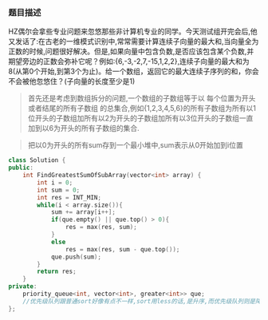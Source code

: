 ### 题目描述
HZ偶尔会拿些专业问题来忽悠那些非计算机专业的同学。今天测试组开完会后,他又发话了:在古老的一维模式识别中,常常需要计算连续子向量的最大和,当向量全为正数的时候,问题很好解决。但是,如果向量中包含负数,是否应该包含某个负数,并期望旁边的正数会弥补它呢？例如:{6,-3,-2,7,-15,1,2,2},连续子向量的最大和为8(从第0个开始,到第3个为止)。给一个数组，返回它的最大连续子序列的和，你会不会被他忽悠住？(子向量的长度至少是1)

> 首先还是考虑到数组拆分的问题,一个数组的子数组等于以 每个位置为开头或者结尾的所有子数组 的总集合,例如{1,2,3,4,5,6}的所有子数组为所有以1位开头的子数组加所有以2为开头的子数组加所有以3位开头的子数组一直加到以6为开头的所有子数组的集合.

> 把以0为开头的所有sum存到一个最小堆中,sum表示从0开始加到i位置

```C++
class Solution {
public:
    int FindGreatestSumOfSubArray(vector<int> array) {
		int i = 0;
		int sum = 0;
		int res = INT_MIN;
		while(i < array.size()){
			sum += array[i++];
			if(que.empty() || que.top() > 0){
				res = max(res, sum);
			}
			else
				res = max(res, sum - que.top());
			que.push(sum);
		}
		return res;
	}
private:
	priority_queue<int, vector<int>, greater<int>> que;
	//优先级队列跟普通sort好像有点不一样,sort用less的话,是升序,而优先级队列则是降序
};
```